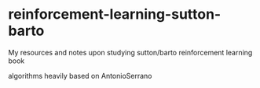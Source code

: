 # reinforcement-learning-sutton-barto
My resources and notes upon studying sutton/barto reinforcement learning book

algorithms heavily based on AntonioSerrano
